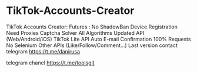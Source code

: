 # TikTok-Accounts-Creator
TikTok Accounts Creator: Futures : No ShadowBan Device Registration Need Proxies Captcha Solver All Algorithms Updated API (Web/Android/iOS) TikTok Lite API Auto E-mail Confirmation 100% Requests No Selenium Other APIs (Like/Follow/Comment...)  Last version 
contact telegram https://t.me/danirusa

telegram chanel https://t.me/toolsgit
